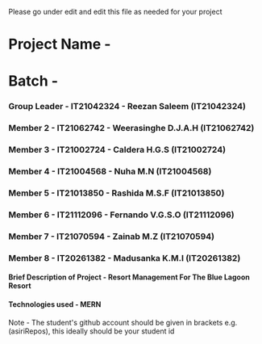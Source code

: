 Please go under edit and edit this file as needed for your project

# Project Name - 
# Batch - 
### Group Leader - IT21042324 - Reezan Saleem (IT21042324)
### Member 2 - IT21062742 - Weerasinghe D.J.A.H (IT21062742)
### Member 3 - IT21002724 - Caldera H.G.S (IT21002724)
### Member 4 - IT21004568 - Nuha M.N (IT21004568)
### Member 5 - IT21013850 - Rashida M.S.F (IT21013850)
### Member 6 - IT21112096 - Fernando V.G.S.O (IT21112096)
### Member 7 - IT21070594 - Zainab M.Z (IT21070594)
### Member 8 - IT20261382 - Madusanka K.M.I (IT20261382)

#### Brief Description of Project - Resort Management For The Blue Lagoon Resort
#### Technologies used - MERN

Note - The student's github account should be given in brackets e.g. (asiriRepos), this ideally should be your student id 

